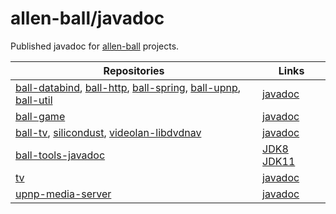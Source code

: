 allen-ball/javadoc
==================

Published javadoc for [allen-ball] projects.

| Repositories                                                          | Links                                                             |
|-----------------------------------------------------------------------|-------------------------------------------------------------------|
| [ball-databind], [ball-http], [ball-spring], [ball-upnp], [ball-util] | [javadoc][ball-api-javadoc]                                       |
| [ball-game]                                                           | [javadoc][ball-game-javadoc]                                      |
| [ball-tv], [silicondust], [videolan-libdvdnav]                        | [javadoc][ball-tv-javadoc]                                        |
| [ball-tools-javadoc]                                                  | [JDK8][ball-tools-javadoc-jdk8] [JDK11][ball-tools-javadoc-jdk11] |
| [tv]                                                                  | [javadoc][tv-javadoc]                                             |
| [upnp-media-server]                                                   | [javadoc][upnp-media-server-javadoc]                              |


[allen-ball]: https://github.com/allen-ball

[ball-databind]: https://github.com/allen-ball/ball-databind
[ball-http]: https://github.com/allen-ball/ball-http
[ball-spring]: https://github.com/allen-ball/ball-spring
[ball-upnp]: https://github.com/allen-ball/ball-upnp
[ball-util]: https://github.com/allen-ball/ball-util
[ball-api-javadoc]: https://allen-ball.github.io/javadoc/ball-api/2022.1.1/

[ball-game]: https://github.com/allen-ball/ball-game
[ball-game-javadoc]: https://allen-ball.github.io/javadoc/ball-game/3.0.2.20220628/index.html?overview-summary.html

[ball-tv]: https://github.com/allen-ball/ball-tv
[silicondust]: https://github.com/allen-ball/silicondust
[videolan-libdvdnav]: https://github.com/allen-ball/videolan-libdvdnav
[ball-tv-javadoc]: https://allen-ball.github.io/javadoc/ball-tv/3.0.0-SNAPSHOT/index.html?overview-summary.html

[ball-tools-javadoc]: https://github.com/allen-ball/ball-tools-javadoc
[ball-tools-javadoc-jdk8]: https://allen-ball.github.io/javadoc/ball-tools-javadoc-jdk8/3.1.3.20220628/
[ball-tools-javadoc-jdk11]: https://allen-ball.github.io/javadoc/ball-tools-javadoc/3.1.3.20220628/index.html?ball/tools/javadoc/package-summary.html

[tv]: https://github.com/allen-ball/tv
[tv-javadoc]: https://allen-ball.github.io/javadoc/tv/1.0.0-SNAPSHOT/index.html?tv/package-summary.html

[upnp-media-server]: https://github.com/allen-ball/upnp-media-server
[upnp-media-server-javadoc]: https://allen-ball.github.io/javadoc/upnp-media-server/1.0.0-SNAPSHOT/index.html?upnp/package-summary.html
